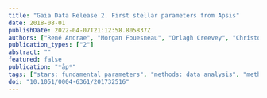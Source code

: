 ```yaml
---
title: "Gaia Data Release 2. First stellar parameters from Apsis"
date: 2018-08-01
publishDate: 2022-04-07T21:12:58.805837Z
authors: ["René Andrae", "Morgan Fouesneau", "Orlagh Creevey", "Christophe Ordenovic", "Nicolas Mary", "Alexandru Burlacu", "Laurence Chaoul", "Anne Jean-Antoine-Piccolo", "Georges Kordopatis", "Andreas Korn", "Yveline Lebreton", "Chantal Panem", "Bernard Pichon", "Frédéric Thévenin", "Gavin Walmsley", "Coryn A.~L. Bailer-Jones"]
publication_types: ["2"]
abstract: ""
featured: false
publication: "*åp*"
tags: ["stars: fundamental parameters", "methods: data analysis", "methods: statistical", "surveys", "catalogs", "Astrophysics - Solar and Stellar Astrophysics", "Astrophysics - Astrophysics of Galaxies"]
doi: "10.1051/0004-6361/201732516"
---
```


